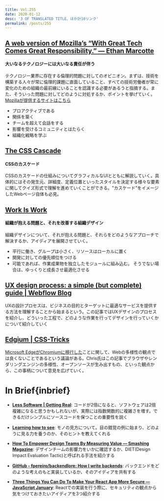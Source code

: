 ```yaml
---
title: Vol.255
date: 2020-01-12
desc: '3 OF TRANSLATED TITLE、ほか計10リンク'
permalink: /posts/255
---
```


## [A web version of Mozilla’s “With Great Tech Comes Great Responsibility.” — Ethan Marcotte](https://ethanmarcotte.com/wrote/mozilla-with-great-tech-great-responsibility/)
#### 大いなるテクノロジーには大いなる責任が伴う
テクノロジー業界に存在する倫理的問題に対してのオピニオン。まずは、技術を構築する人々が常に倫理的課題に直面していること、すべての技術労働者が常に変化のための組織の最前線にいることを認識する必要があるうと指摘する。また、そういった問題に対してどのように対処するか、ポイントを挙げていく。[Mozillaが提供するサイトはこちら](https://foundation.mozilla.org/en/initiatives/great-tech-great-responsibility/)

- プロアクティブである
- 関係を築く
- チームを超えて会話をする
- 影響を受けるコミュニティとはたらく
- 組織化戦略を学ぶ 

## [The CSS Cascade](https://wattenberger.com/blog/css-cascade)
#### CSSのカスケード
CSSのカスケードの仕組みについてグラフィカルなUIとともに解説していく。具体的にはその発生元、詳細度、定義位置といったスタイルを決定する様々な要素に関してクイズ形式で理解を進めていくことができる。"カスケード"をイメージしたWebページ自体も必見。

## [Work Is Work](https://codahale.com/work-is-work/)
#### 組織が抱える問題と、それを改善する組織デザイン
組織デザインについて、それが抱える問題と、それらをどのようなアプローチで解決するか、アイディアを展開させていく。

- 平行に働き、グループは小さく、リソースはローカルに置く
- 開発に対しての優先順位をつける
- 可能であれば、作業成果物を独立したモジュールに組み込む。 そうでない場合は、ゆっくりと成長させ最適化させる

## [UX design process: a simple (but complete) guide | Webflow Blog](https://webflow.com/blog/ux-design-process)
UXの設計プロセスは、ビジネスの目的とターゲットに最適なサービスを提供する方法を理解することから始まるという。この記事ではUXデザインのプロセスを紹介し、どういった工程で、どのような作業を行ってデザインを行っていくかについて紹介していく

## [Edgium | CSS-Tricks](https://css-tricks.com/edgium/)
[Microsoft EdgeがChromiumに移行した](https://blogs.windows.com/msedgedev/2020/01/15/upgrading-new-microsoft-edge-79-chromium/)ことに関して、Webの多様性の観点では良くないことであるという議論がある。Chris氏はこの記事でブラウザやレンダリングエンジンの多様性、オープンソースが生み出すもの、といった観点から、この事柄について意見を広げていく。

# In Brief{inbrief}

- **[Less Software | Getting Real](https://basecamp.com/gettingreal/10.1-less-software)**: コードが2倍になると、ソフトウェアは2倍複雑になると思うかもしれないが、実際には指数関数的に複雑さを増す。できるだけシンプルにソースコードを保つことの重要性を説く

- **[Learning how to see](https://matthewstrom.com/writing/learning-how-to-see)**: モノの見方について。目の錯覚の例に始まり、どのように見る力を養うのか、そのヒントを教えてくれる

- **[How To Empower Design Teams By Measuring Value — Smashing Magazine](https://www.smashingmagazine.com/2020/01/empower-design-teams-by-measuring-value/)**: デザインチームの影響力をいかに確認するか、DIET(Design Impact Evaluation Tactic)と呼ばれる手法を紹介する

- **[GitHub - fpereiro/backendlore: How I write backends](https://github.com/fpereiro/backendlore)**: バックエンドをどのような考えのもと実装しているか、そのアイディアを共有する

- **[Three Things You Can Do To Make Your React App More Secure — JavaScript January](https://www.javascriptjanuary.com/blog/three-things-you-can-do-to-make-your-react-app-more-secure)**: Reactでの実装を行う際に、セキュリティの観点から気をつけておきたいアイディアを3つ紹介する
